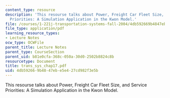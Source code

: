 ```yaml
---
content_type: resource
description: 'This resourse talks about Power, Freight Car Fleet Size, and Service
  Priorities: A Simulation Application in the Kwon Model.'
file: /courses/1-221j-transportation-systems-fall-2004/4db592669b4847ebe5e427cd982f3e5b_trans_sys_chap17.pdf
file_type: application/pdf
learning_resource_types:
- Lecture Notes
ocw_type: OCWFile
parent_title: Lecture Notes
parent_type: CourseSection
parent_uid: b81e0cfa-368c-050a-30d0-2502b8824c8b
resourcetype: Document
title: trans_sys_chap17.pdf
uid: 4db59266-9b48-47eb-e5e4-27cd982f3e5b
---
```

This resourse talks about Power, Freight Car Fleet Size, and Service Priorities: A Simulation Application in the Kwon Model.